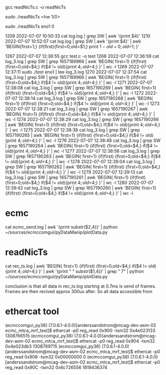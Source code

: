 gcc  readNicTs.c -o readNicTs

sudo ./readNicTs <ifname> <hw 1/0> 

sudo ./readNicTs eno1 0 


 1209  2022-07-07 10:50:33 cat log.log | grep SW | awk '{print $4}'
 1210  2022-07-07 10:52:07 cat log.log | grep SW | awk '{print $4}' | awk 'BEGIN{first=1;} {if(first){first=0;old=$1;} print $1-old+0; old=$1;  }'



 1267  2022-07-07 12:36:55 gcc  test.c -o test
 1268  2022-07-07 12:36:59 cat log_3.log | grep SW | grep 1657189966 | awk 'BEGIN{ first=1} {if(first) {first=0;old=$4;} if($4 != old){print $4; old=$4;} }' | wc -l
 1269  2022-07-07 12:37:11 sudo ./test eno1 | tee log_3.log
 1270  2022-07-07 12:37:54 cat log_3.log | grep SW | grep 1657189966 | awk 'BEGIN{ first=1} {if(first) {first=0;old=$4;} if($4 != old){print $4; old=$4;} }' | wc -l
 1271  2022-07-07 12:38:08 cat log_3.log | grep SW | grep 1657190269 | awk 'BEGIN{ first=1} {if(first) {first=0;old=$4;} if($4 != old){print $4; old=$4;} }' | wc -l
 1272  2022-07-07 12:38:14 cat log_3.log | grep SW | grep 1657190268 | awk 'BEGIN{ first=1} {if(first) {first=0;old=$4;} if($4 != old){print $4; old=$4;} }' | wc -l
 1273  2022-07-07 12:38:21 cat log_3.log | grep SW | grep 1657190267 | awk 'BEGIN{ first=1} {if(first) {first=0;old=$4;} if($4 != old){print $4; old=$4;} }' | wc -l
 1274  2022-07-07 12:38:29 cat log_3.log | grep SW | grep 1657190266 | awk 'BEGIN{ first=1} {if(first) {first=0;old=$4;} if($4 != old){print $4; old=$4;} }' | wc -l
 1275  2022-07-07 12:38:38 cat log_3.log | grep SW | grep 1657190265 | awk 'BEGIN{ first=1} {if(first) {first=0;old=$4;} if($4 != old){print $4; old=$4;} }' | wc -l
 1276  2022-07-07 12:38:48 cat log_3.log | grep SW | grep 1657190264 | awk 'BEGIN{ first=1} {if(first) {first=0;old=$4;} if($4 != old){print $4; old=$4;} }' | wc -l
 1277  2022-07-07 12:38:56 cat log_3.log | grep SW | grep 1657190263 | awk 'BEGIN{ first=1} {if(first) {first=0;old=$4;} if($4 != old){print $4; old=$4;} }' | wc -l
 1278  2022-07-07 12:39:04 cat log_3.log | grep SW | grep 1657190262 | awk 'BEGIN{ first=1} {if(first) {first=0;old=$4;} if($4 != old){print $4; old=$4;} }' | wc -l
 1279  2022-07-07 12:39:13 cat log_3.log | grep SW | grep 1657190261 | awk 'BEGIN{ first=1} {if(first) {first=0;old=$4;} if($4 != old){print $4; old=$4;} }' | wc -l
 1280  2022-07-07 12:39:42 cat log_3.log | grep SW | grep 1657190260 | awk 'BEGIN{ first=1} {if(first) {first=0;old=$4;} if($4 != old){print $4; old=$4;} }' | wc -l




# ecmc
cat ecmc_send.log   | awk '{print substr($2,4)}' | python ~/sources/ecmccomgui/pyDataManip/plotData.py


# readNicTs
cat rec_ts.log | awk 'BEGIN{ first=1} {if(first) {first=0;old=$4;} if($4 != old){print $4; old=$4;} }'  | awk '{print " " substr($1,4)}' | grep " 7" | python ~/sources/ecmccomgui/pyDataManip/plotData.py 

conclusion is that all data in rec_ts.log starting at 0.7ms is send of frames. Frames are then recived approx 300us after. So all data accessible from 

# ethercat tool
(ecmccomgui_py36) (7.0.6.1-4.0.0)[anderssandstrom@mcag-dev-asm-02 ecmc_mtca_mrf_test]$  ethercat -p0  reg_read 0x900  -tsm32
0x4e023133 1308766515
(ecmccomgui_py36) (7.0.6.1-4.0.0)[anderssandstrom@mcag-dev-asm-02 ecmc_mtca_mrf_test]$  ethercat -p0  reg_read 0x904  -tsm32
0x4e023db3 1308769715
(ecmccomgui_py36) (7.0.6.1-4.0.0)[anderssandstrom@mcag-dev-asm-02 ecmc_mtca_mrf_test]$  ethercat -p0  reg_read 0x908  -tsm32
0x00000000 0
(ecmccomgui_py36) (7.0.6.1-4.0.0)[anderssandstrom@mcag-dev-asm-02 ecmc_mtca_mrf_test]$  ethercat -p0  reg_read 0x90C  -tsm32
0x6c726556 1819436374

